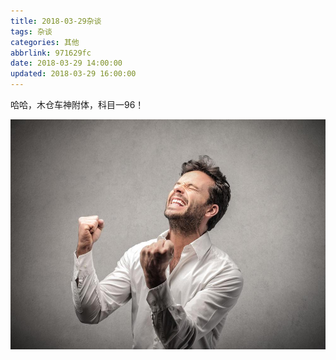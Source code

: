 ```yaml
---
title: 2018-03-29杂谈
tags: 杂谈
categories: 其他
abbrlink: 971629fc
date: 2018-03-29 14:00:00
updated: 2018-03-29 16:00:00
---
```

哈哈，木仓车神附体，科目一96！
<!-- more -->
![I'm very happy.](/images/happy.jpg)
